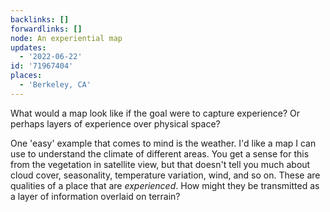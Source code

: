 ```yaml
---
backlinks: []
forwardlinks: []
node: An experiential map
updates:
  - '2022-06-22'
id: '71967404'
places:
  - 'Berkeley, CA'
---
```

What would a map look like if the goal were to capture experience? Or perhaps layers of experience over physical space? 

One 'easy' example that comes to mind is the weather. I'd like a map I can use to understand the climate of different areas. You get a sense for this from the vegetation in satellite view, but that doesn't tell you much about cloud cover, seasonality, temperature variation, wind, and so on. These are qualities of a place that are *experienced*. How might they be transmitted as a layer of information overlaid on terrain? 

